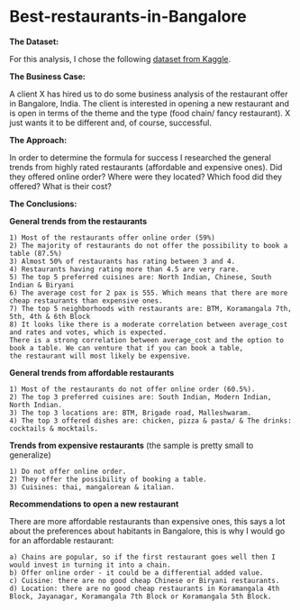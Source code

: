 # Best-restaurants-in-Bangalore

**The Dataset:**

For this analysis, I chose the following [dataset from Kaggle](https://www.kaggle.com/himanshupoddar/zomato-bangalore-restaurants).

**The Business Case:**

A client X has hired us to do some business analysis of the restaurant offer in Bangalore, India. The client is interested in opening a new restaurant and is open in terms of the theme and the type (food chain/ fancy restaurant). X just wants it to be different and, of course, successful. 

**The Approach:**
    
In order to determine the formula for success I researched the general trends from highly rated restaurants (affordable and expensive ones).
Did they offered online order? Where were they located? Which food did they offered? What is their cost?

**The Conclusions:**

**General trends from the restaurants**

    1) Most of the restaurants offer online order (59%)
    2) The majority of restaurants do not offer the possibility to book a table (87.5%)
    3) Almost 50% of restaurants has rating between 3 and 4.
    4) Restaurants having rating more than 4.5 are very rare.
    5) The top 5 preferred cuisines are: North Indian, Chinese, South Indian & Biryani
    6) The average cost for 2 pax is 555. Which means that there are more cheap restaurants than expensive ones.
    7) The top 5 neighborhoods with restaurants are: BTM, Koramangala 7th, 5th, 4th & 6th Block
    8) It looks like there is a moderate correlation between average_cost and rates and votes, which is expected. 
    There is a strong correlation between average_cost and the option to book a table. We can venture that if you can book a table, 
    the restaurant will most likely be expensive.
    
**General trends from affordable restaurants**
    
    1) Most of the restaurants do not offer online order (60.5%).
    2) The top 3 preferred cuisines are: South Indian, Modern Indian, North Indian.
    3) The top 3 locations are: BTM, Brigade road, Malleshwaram.
    4) The top 3 offered dishes are: chicken, pizza & pasta/ & The drinks: cocktails & mocktails.
    
**Trends from expensive restaurants** (the sample is pretty small to generalize)

    1) Do not offer online order.
    2) They offer the possibility of booking a table.
    3) Cuisines: thai, mangalorean & italian.

**Recommendations to open a new restaurant**

There are more affordable restaurants than expensive ones, this says a lot about the preferences about habitants in Bangalore, this is why I would go for an affordable restaurant:

    a) Chains are popular, so if the first restaurant goes well then I would invest in turning it into a chain.
    b) Offer online order - it could be a differential added value. 
    c) Cuisine: there are no good cheap Chinese or Biryani restaurants.
    d) Location: there are no good cheap restaurants in Koramangala 4th Block, Jayanagar, Koramangala 7th Block or Koramangala 5th Block.

